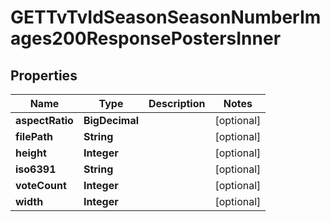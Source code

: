 

# GETTvTvIdSeasonSeasonNumberImages200ResponsePostersInner


## Properties

| Name | Type | Description | Notes |
|------------ | ------------- | ------------- | -------------|
|**aspectRatio** | **BigDecimal** |  |  [optional] |
|**filePath** | **String** |  |  [optional] |
|**height** | **Integer** |  |  [optional] |
|**iso6391** | **String** |  |  [optional] |
|**voteCount** | **Integer** |  |  [optional] |
|**width** | **Integer** |  |  [optional] |



